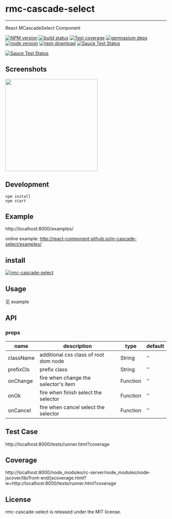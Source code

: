 # rmc-cascade-select
---

React MCascadeSelect Component


[![NPM version][npm-image]][npm-url]
[![build status][travis-image]][travis-url]
[![Test coverage][coveralls-image]][coveralls-url]
[![gemnasium deps][gemnasium-image]][gemnasium-url]
[![node version][node-image]][node-url]
[![npm download][download-image]][download-url]
[![Sauce Test Status](https://saucelabs.com/buildstatus/rmc-cascade-select)](https://saucelabs.com/u/rmc-cascade-select)

[![Sauce Test Status](https://saucelabs.com/browser-matrix/rmc-cascade-select.svg)](https://saucelabs.com/u/rmc-cascade-select)

[npm-image]: http://img.shields.io/npm/v/rmc-cascade-select.svg?style=flat-square
[npm-url]: http://npmjs.org/package/rmc-cascade-select
[travis-image]: https://img.shields.io/travis/react-component/m-cascade-select.svg?style=flat-square
[travis-url]: https://travis-ci.org/react-component/m-cascade-select
[coveralls-image]: https://img.shields.io/coveralls/react-component/m-cascade-select.svg?style=flat-square
[coveralls-url]: https://coveralls.io/r/react-component/m-cascade-select?branch=master
[gemnasium-image]: http://img.shields.io/gemnasium/react-component/m-cascade-select.svg?style=flat-square
[gemnasium-url]: https://gemnasium.com/react-component/m-cascade-select
[node-image]: https://img.shields.io/badge/node.js-%3E=_0.10-green.svg?style=flat-square
[node-url]: http://nodejs.org/download/
[download-image]: https://img.shields.io/npm/dm/rmc-cascade-select.svg?style=flat-square
[download-url]: https://npmjs.org/package/rmc-cascade-select

## Screenshots

<img src="https://os.alipayobjects.com/rmsportal/EJtTSrdrAcdTbFm.png" width="288"/>


## Development

```
npm install
npm start
```

## Example

http://localhost:8000/examples/

online example: http://react-component.github.io/m-cascade-select/examples/


## install

[![rmc-cascade-select](https://nodei.co/npm/rmc-cascade-select.png)](https://npmjs.org/package/rmc-cascade-select)


## Usage
见 example

## API

### props

| name     | description    | type     | default      |
|----------|----------------|----------|--------------|
|className | additional css class of root dom node | String | '' |
|prefixCls | prefix class | String | '' |
|onChange | fire when change the selector's item | Function | '' |
|onOk | fire when finish select the selector | Function | '' |
|onCancel | fire when cancel select the selector | Function | '' |


## Test Case

http://localhost:8000/tests/runner.html?coverage

## Coverage

http://localhost:8000/node_modules/rc-server/node_modules/node-jscover/lib/front-end/jscoverage.html?w=http://localhost:8000/tests/runner.html?coverage

## License

rmc-cascade-select is released under the MIT license.
